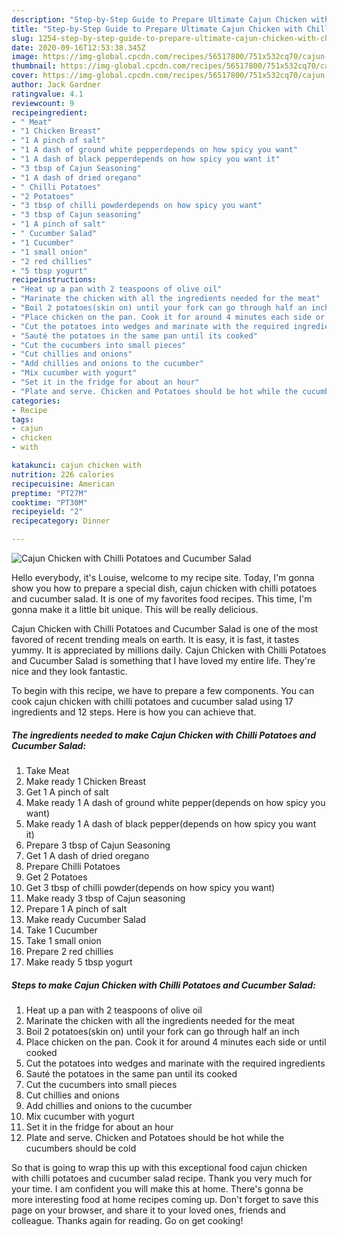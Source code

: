```yaml
---
description: "Step-by-Step Guide to Prepare Ultimate Cajun Chicken with Chilli Potatoes and Cucumber Salad"
title: "Step-by-Step Guide to Prepare Ultimate Cajun Chicken with Chilli Potatoes and Cucumber Salad"
slug: 1254-step-by-step-guide-to-prepare-ultimate-cajun-chicken-with-chilli-potatoes-and-cucumber-salad
date: 2020-09-16T12:53:38.345Z
image: https://img-global.cpcdn.com/recipes/56517800/751x532cq70/cajun-chicken-with-chilli-potatoes-and-cucumber-salad-recipe-main-photo.jpg
thumbnail: https://img-global.cpcdn.com/recipes/56517800/751x532cq70/cajun-chicken-with-chilli-potatoes-and-cucumber-salad-recipe-main-photo.jpg
cover: https://img-global.cpcdn.com/recipes/56517800/751x532cq70/cajun-chicken-with-chilli-potatoes-and-cucumber-salad-recipe-main-photo.jpg
author: Jack Gardner
ratingvalue: 4.1
reviewcount: 9
recipeingredient:
- " Meat"
- "1 Chicken Breast"
- "1 A pinch of salt"
- "1 A dash of ground white pepperdepends on how spicy you want"
- "1 A dash of black pepperdepends on how spicy you want it"
- "3 tbsp of Cajun Seasoning"
- "1 A dash of dried oregano"
- " Chilli Potatoes"
- "2 Potatoes"
- "3 tbsp of chilli powderdepends on how spicy you want"
- "3 tbsp of Cajun seasoning"
- "1 A pinch of salt"
- " Cucumber Salad"
- "1 Cucumber"
- "1 small onion"
- "2 red chillies"
- "5 tbsp yogurt"
recipeinstructions:
- "Heat up a pan with 2 teaspoons of olive oil"
- "Marinate the chicken with all the ingredients needed for the meat"
- "Boil 2 potatoes(skin on) until your fork can go through half an inch"
- "Place chicken on the pan. Cook it for around 4 minutes each side or until cooked"
- "Cut the potatoes into wedges and marinate with the required ingredients"
- "Sauté the potatoes in the same pan until its cooked"
- "Cut the cucumbers into small pieces"
- "Cut chillies and onions"
- "Add chillies and onions to the cucumber"
- "Mix cucumber with yogurt"
- "Set it in the fridge for about an hour"
- "Plate and serve. Chicken and Potatoes should be hot while the cucumbers should be cold"
categories:
- Recipe
tags:
- cajun
- chicken
- with

katakunci: cajun chicken with 
nutrition: 226 calories
recipecuisine: American
preptime: "PT27M"
cooktime: "PT30M"
recipeyield: "2"
recipecategory: Dinner

---
```



![Cajun Chicken with Chilli Potatoes and Cucumber Salad](https://img-global.cpcdn.com/recipes/56517800/751x532cq70/cajun-chicken-with-chilli-potatoes-and-cucumber-salad-recipe-main-photo.jpg)

Hello everybody, it's Louise, welcome to my recipe site. Today, I'm gonna show you how to prepare a special dish, cajun chicken with chilli potatoes and cucumber salad. It is one of my favorites food recipes. This time, I'm gonna make it a little bit unique. This will be really delicious.

Cajun Chicken with Chilli Potatoes and Cucumber Salad is one of the most favored of recent trending meals on earth. It is easy, it is fast, it tastes yummy. It is appreciated by millions daily. Cajun Chicken with Chilli Potatoes and Cucumber Salad is something that I have loved my entire life. They're nice and they look fantastic.




To begin with this recipe, we have to prepare a few components. You can cook cajun chicken with chilli potatoes and cucumber salad using 17 ingredients and 12 steps. Here is how you can achieve that.

<!--inarticleads1-->

##### The ingredients needed to make Cajun Chicken with Chilli Potatoes and Cucumber Salad:

1. Take  Meat
1. Make ready 1 Chicken Breast
1. Get 1 A pinch of salt
1. Make ready 1 A dash of ground white pepper(depends on how spicy you want)
1. Make ready 1 A dash of black pepper(depends on how spicy you want it)
1. Prepare 3 tbsp of Cajun Seasoning
1. Get 1 A dash of dried oregano
1. Prepare  Chilli Potatoes
1. Get 2 Potatoes
1. Get 3 tbsp of chilli powder(depends on how spicy you want)
1. Make ready 3 tbsp of Cajun seasoning
1. Prepare 1 A pinch of salt
1. Make ready  Cucumber Salad
1. Take 1 Cucumber
1. Take 1 small onion
1. Prepare 2 red chillies
1. Make ready 5 tbsp yogurt




<!--inarticleads2-->

##### Steps to make Cajun Chicken with Chilli Potatoes and Cucumber Salad:

1. Heat up a pan with 2 teaspoons of olive oil
1. Marinate the chicken with all the ingredients needed for the meat
1. Boil 2 potatoes(skin on) until your fork can go through half an inch
1. Place chicken on the pan. Cook it for around 4 minutes each side or until cooked
1. Cut the potatoes into wedges and marinate with the required ingredients
1. Sauté the potatoes in the same pan until its cooked
1. Cut the cucumbers into small pieces
1. Cut chillies and onions
1. Add chillies and onions to the cucumber
1. Mix cucumber with yogurt
1. Set it in the fridge for about an hour
1. Plate and serve. Chicken and Potatoes should be hot while the cucumbers should be cold




So that is going to wrap this up with this exceptional food cajun chicken with chilli potatoes and cucumber salad recipe. Thank you very much for your time. I am confident you will make this at home. There's gonna be more interesting food at home recipes coming up. Don't forget to save this page on your browser, and share it to your loved ones, friends and colleague. Thanks again for reading. Go on get cooking!
